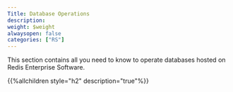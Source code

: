 ```yaml
---
Title: Database Operations
description: 
weight: $weight
alwaysopen: false
categories: ["RS"]
---
```

This section contains all you need to know to operate databases hosted
on Redis Enterprise Software.

{{%allchildren style="h2" description="true"%}}